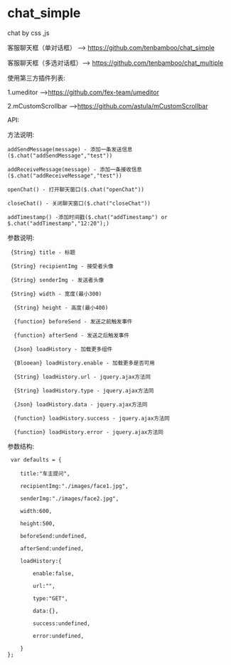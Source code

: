 # chat_simple
chat by css ,js

客服聊天框（单对话框）  --> https://github.com/tenbamboo/chat_simple

客服聊天框（多选对话框）--> https://github.com/tenbamboo/chat_multiple


使用第三方插件列表:

1.umeditor -->https://github.com/fex-team/umeditor

2.mCustomScrollbar  -->https://github.com/astula/mCustomScrollbar


API:

方法说明:


	addSendMessage(message) - 添加一条发送信息($.chat("addSendMessage","test"))

	addReceiveMessage(message) - 添加一条接收信息($.chat("addReceiveMessage","test"))

	openChat() - 打开聊天窗口($.chat("openChat"))

	closeChat() - 关闭聊天窗口($.chat("closeChat"))

	addTimestamp() -添加时间戳($.chat("addTimestamp") or $.chat("addTimestamp","12:20");)



参数说明:

	 {String} title - 标题
	  
	 {String} recipientImg - 接受者头像
	 
	 {String} senderImg - 发送者头像
	 
	 {String} width - 宽度(最小300)
	 
	  {String} height - 高度(最小400)
	  
	  {function} beforeSend - 发送之前触发事件
	  
	  {function} afterSend - 发送之后触发事件
	  
	  {Json} loadHistory - 加载更多组件
	  
	  {Blooean} loadHistory.enable - 加载更多是否可用
	  
	  {String} loadHistory.url - jquery.ajax方法同
	  
	  {String} loadHistory.type - jquery.ajax方法同
	  
	  {Json} loadHistory.data - jquery.ajax方法同
	  
	  {function} loadHistory.success - jquery.ajax方法同
	 
	  {function} loadHistory.error - jquery.ajax方法同
	
	
参数结构:
	 
	 var defaults = {
	 
		title:"车主提问",
		
		recipientImg:"./images/face1.jpg",
		
		senderImg:"./images/face2.jpg",
		
		width:600,
		
		height:500,
		
		beforeSend:undefined,
		
		afterSend:undefined,
		
		loadHistory:{
		
			enable:false,
			
			url:"",
			
			type:"GET",
			
			data:{},
			
			success:undefined,
			
			error:undefined,
			
		}
	};




